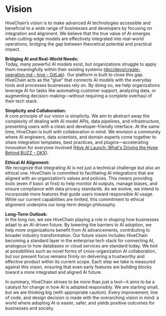 # Vision

HiveChain’s vision is to make advanced AI technologies accessible and beneficial to a wide range of businesses and developers by focusing on integration and alignment. We believe that the true value of AI emerges when cutting-edge models are effectively integrated into real-world operations, bridging the gap between theoretical potential and practical impact.

**Bridging AI and Real-World Needs:**  
Today, many powerful AI models exist, but organizations struggle to apply them meaningfully within their existing systems ([doc/devs/create-operation.md - hive - GitLab](https://gitlab.syncad.com/hive/hive/-/blob/bw_serialize_transaction/doc/devs/create-operation.md#:~:text=doc%2Fdevs%2Fcreate,Define%20smt_elevate_account_operation%20structure)). Our platform is built to close this gap. HiveChain acts as the “glue” that connects AI models with the everyday tools and processes businesses rely on. By doing so, we help organizations leverage AI for tasks like automating customer support, analyzing data, or augmenting decision-making—without requiring a complete overhaul of their tech stack.

**Simplicity and Collaboration:**  
A core principle of our vision is simplicity. We aim to abstract away the complexity of dealing with AI model APIs, data pipelines, and infrastructure, presenting users with a clean and developer-friendly interface. At the same time, HiveChain is built with collaboration in mind. We envision a community where AI engineers, data scientists, and domain experts come together to share integration templates, best practices, and plugins—accelerating innovation for everyone involved ([Hive AI Launch: What's Driving the Hype Behind BUZZ - OKX](https://www.okx.com/learn/hive-ai-hype-buzz-token-launch#:~:text=Hive%20AI%20was%20founded%20by,artificial%20intelligence%20in%20decentralized)).

**Ethical AI Alignment:**  
We recognize that integrating AI is not just a technical challenge but also an ethical one. HiveChain is committed to facilitating AI integrations that are aligned with an organization’s values and policies. This means providing tools (even if basic at first) to help monitor AI outputs, manage biases, and ensure compliance with data privacy standards. As we evolve, we intend to incorporate more features that guide users toward responsible AI usage. While our current capabilities are limited, this commitment to ethical alignment underpins our long-term design philosophy.

**Long-Term Outlook:**  
In the long run, we see HiveChain playing a role in shaping how businesses adapt to an AI-driven future. By lowering the barriers to AI adoption, we help more organizations benefit from AI advancements, contributing to broader industry transformation. Our future vision includes HiveChain becoming a standard layer in the enterprise tech stack for connecting AI, analogous to how databases or cloud services are standard today. We hint at possibilities such as novel forms of cross-organization AI collaboration, but our present focus remains firmly on delivering a trustworthy and effective product within its current scope. Each step we take is measured against this vision, ensuring that even early features are building blocks toward a more integrated and aligned AI future.

In summary, HiveChain strives to be more than just a tool—it aims to be a catalyst for change in how AI is adopted responsibly. We are starting small, but we are thinking big (with appropriate caution). Every improvement, line of code, and design decision is made with the overarching vision in mind: a world where adopting AI is easier, safer, and yields positive outcomes for businesses and society.
